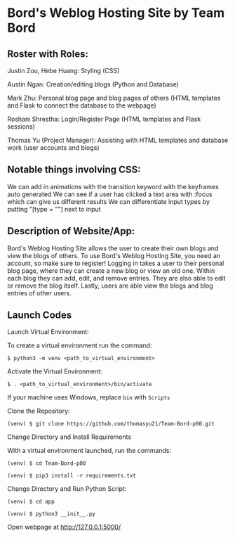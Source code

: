 # Bord's Weblog Hosting Site by Team Bord

## Roster with Roles:
Justin Zou, Hebe Huang: Styling (CSS)

Austin Ngan: Creation/editing blogs (Python and Database)

Mark Zhu: Personal blog page and blog pages of others (HTML templates and Flask to connect the database to the webpage)

Roshani Shrestha: Login/Register Page (HTML templates and Flask sessions)

Thomas Yu (Project Manager): Assisting with HTML templates and database work (user accounts and blogs)

## Notable things involving CSS:
We can add in animations with the transition keyword with the keyframes auto generated
We can see if a user has clicked a text area with :focus which can give us different results
We can differentiate input types by putting "[type = ""] next to input

## Description of Website/App:
Bord's Weblog Hosting Site allows the user to create their own blogs and view the blogs of others. To use Bord's Weblog Hosting Site, you need an account, so make sure to register! Logging in takes a user to their personal blog page, where they can create a new blog or view an old one. Within each blog they can add, edit, and remove entries. They are also able to edit or remove the blog itself. Lastly, users are able view the blogs and blog entries of other users.

## Launch Codes
Launch Virtual Environment:

To create a virtual environment run the command:

`$ python3 -m venv <path_to_virtual_environment>`

Activate the Virtual Environment:

`$ . <path_to_virtual_environment>/bin/activate`

If your machine uses Windows, replace `bin` with `Scripts`


Clone the Repository:

`(venv) $ git clone https://github.com/thomasyu21/Team-Bord-p00.git`


Change Directory and Install Requirements

With a virtual environment launched, run the commands:

`(venv) $ cd Team-Bord-p00`

`(venv) $ pip3 install -r requirements.txt`


Change Directory and Run Python Script:

`(venv) $ cd app`

`(venv) $ python3 __init__.py`


Open webpage at http://127.0.0.1:5000/
